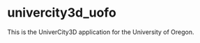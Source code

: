 univercity3d_uofo
=================

This is the UniverCity3D application for the University of Oregon.
